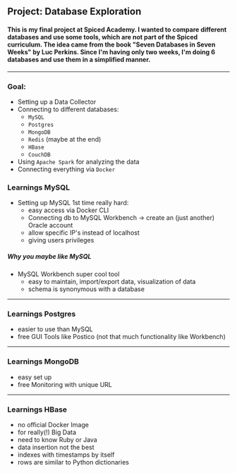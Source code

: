 ## Project: Database Exploration
#### This is my final project at Spiced Academy. I wanted to compare different databases and use some tools, which are not part of the Spiced curriculum. The idea came from the book "Seven Databases in Seven Weeks" by Luc Perkins. Since I'm having only two weeks, I'm doing 6 databases and use them in a simplified manner.
---
### Goal:
* Setting up a Data Collector
* Connecting to different databases:
  * `MySQL`
  * `Postgres`
  * `MongoDB`
  * `Redis` (maybe at the end)
  * `HBase`
  * `CouchDB`
* Using `Apache Spark` for analyzing the data
* Connecting everything via `Docker`


### Learnings MySQL
* Setting up MySQL 1st time really hard:
  * easy access via Docker CLI
  * Connecting db to MySQL Workbench -> create an (just another) Oracle account
  * allow specific IP's instead of localhost
  * giving users privileges

##### Why you maybe like MySQL
* MySQL Workbench super cool tool
  * easy to maintain, import/export data, visualization of data
  * schema is synonymous with a database

----

### Learnings Postgres
* easier to use than MySQL
* free GUI Tools like Postico (not that much functionality like Workbench)

---
### Learnings MongoDB
* easy set up
* free Monitoring with unique URL

---
### Learnings HBase
* no official Docker Image
* for really(!) Big Data
* need to know Ruby or Java
* data insertion not the best
* indexes with timestamps by itself
* rows are similar to Python dictionaries
